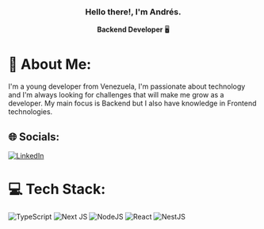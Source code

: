 <p align="center" width="300">
<!--    <img align="center" width="200" src="https://avatars.githubusercontent.com/u/36460665?s=400&u=ce486933fdcbfec8df84f2e387acca6b38c22182&v=4" /> -->
   <h3 align="center">Hello there!, I'm Andrés.</h3>
</p>

<p align="center"><strong>Backend Developer</strong> 🖥️</p>

# 🤔 About Me:
I'm a young developer from Venezuela, I'm passionate about technology and I'm always looking for challenges that will make me grow as a developer. My main focus is Backend but I also have knowledge in Frontend technologies.


## 🌐 Socials:
[![LinkedIn](https://img.shields.io/badge/LinkedIn-%230077B5.svg?logo=linkedin&logoColor=white)](https://linkedin.com/in/gazuiandres) 

# 💻 Tech Stack:
![TypeScript](https://img.shields.io/badge/typescript-%23007ACC.svg?style=plastic&logo=typescript&logoColor=white) ![Next JS](https://img.shields.io/badge/Next-black?style=plastic&logo=next.js&logoColor=white) ![NodeJS](https://img.shields.io/badge/node.js-6DA55F?style=plastic&logo=node.js&logoColor=white) ![React](https://img.shields.io/badge/react-%2320232a.svg?style=plastic&logo=react&logoColor=%2361DAFB) ![NestJS](https://img.shields.io/badge/nestjs-%23E0234E.svg?style=plastic&logo=nestjs&logoColor=white)

